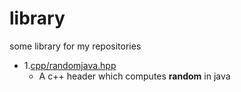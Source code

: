 # library
some library for my repositories

- 1.[cpp/randomjava.hpp](./cpp/randomjava.hpp)
  - A c++ header which computes **random** in java
